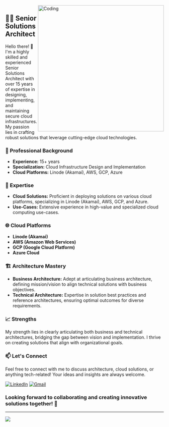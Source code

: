 
<img align="right" alt="Coding" width="400" src="https://raw.githubusercontent.com/sstgfraser/sstgfraser/main/.github/vector.png"/>

## 👨‍💻 Senior Solutions Architect

Hello there! 👋 I'm a highly skilled and experienced Senior Solutions Architect with over 15 years of expertise in designing, implementing, and maintaining secure cloud infrastructures. My passion lies in crafting robust solutions that leverage cutting-edge cloud technologies.

### 💼 Professional Background

- **Experience:** 15+ years
- **Specialization:** Cloud Infrastructure Design and Implementation
- **Cloud Platforms:** Linode (Akamai), AWS, GCP, Azure

### 🚀 Expertise

- **Cloud Solutions:** Proficient in deploying solutions on various cloud platforms, specializing in Linode (Akamai), AWS, GCP, and Azure.
- **Use-Cases:** Extensive experience in high-value and specialized cloud computing use-cases.

### 🌐 Cloud Platforms

- **Linode (Akamai)**
- **AWS (Amazon Web Services)**
- **GCP (Google Cloud Platform)**
- **Azure Cloud**

### 🏗️ Architecture Mastery

- **Business Architecture:** Adept at articulating business architecture, defining mission/vision to align technical solutions with business objectives.
- **Technical Architecture:** Expertise in solution best practices and reference architectures, ensuring optimal outcomes for diverse requirements.

### 📈 Strengths

My strength lies in clearly articulating both business and technical architectures, bridging the gap between vision and implementation. I thrive on creating solutions that align with organizational goals.

### 📫 Let's Connect

Feel free to connect with me to discuss architecture, cloud solutions, or anything tech-related! Your ideas and insights are always welcome.

[![LinkedIn](https://img.shields.io/badge/LinkedIn-0077B5?style=for-the-badge&logo=linkedin&logoColor=white)](https://www.linkedin.com/in/seanfraser/)
[![Gmail](https://img.shields.io/badge/Gmail-EE0000?style=for-the-badge&logo=gmail&logoColor=white)](mailto:sstgfraser@gmail.com)

### Looking forward to collaborating and creating innovative solutions together! 🚀
---
[![](https://visitcount.itsvg.in/api?id=sstgfraser&icon=0&color=0)](https://visitcount.itsvg.in)
